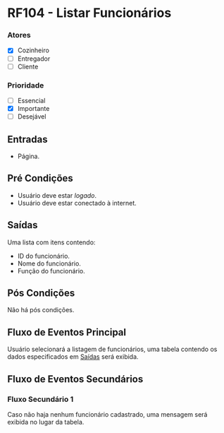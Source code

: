 # RF104 - Listar Funcionários

### Atores

* [x] Cozinheiro
* [ ] Entregador
* [ ] Cliente

### Prioridade

* [ ] Essencial
* [x] Importante
* [ ] Desejável

## Entradas

* Página.

## Pré Condições

* Usuário deve estar _logado_.
* Usuário deve estar conectado à internet.

## Saídas

Uma lista com itens contendo:

* ID do funcionário.
* Nome do funcionário.
* Função do funcionário.

## Pós Condições

Não há pós condições.

## Fluxo de Eventos Principal

Usuário selecionará a listagem de funcionários, uma tabela contendo os dados especificados em [Saídas](#saídas) será exibida.

## Fluxo de Eventos Secundários

### Fluxo Secundário 1

Caso não haja nenhum funcionário cadastrado, uma mensagem será exibida no lugar da tabela.&#x20;
